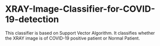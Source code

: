 # XRAY-Image-Classifier-for-COVID-19-detection
This classifier is based on Support Vector Algorithm. It classifies whether the XRAY image is of COVID-19 positive patient or Normal Patient.
